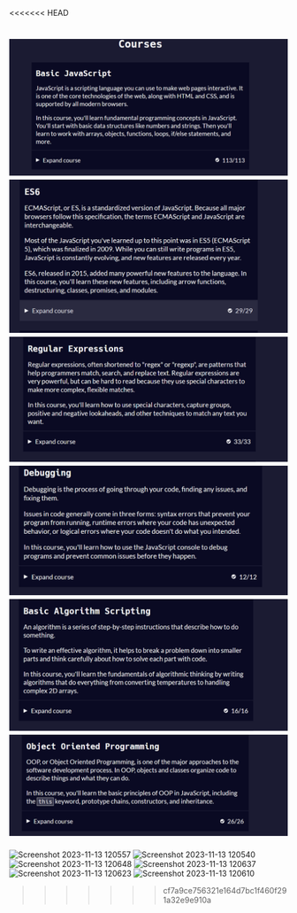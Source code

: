 <<<<<<< HEAD

![bsic javascript](<Screenshot 2023-11-13 120540.png>)
![ES6](<Screenshot 2023-11-13 120557.png>)
![Regularexpressions](<Screenshot 2023-11-13 120610.png>)
![debugging](<Screenshot 2023-11-13 120623.png>)
![basic algo scripting](<Screenshot 2023-11-13 120637.png>)
![OOPs](<Screenshot 2023-11-13 120648.png>)
=======
![Screenshot 2023-11-13 120557](https://github.com/gvs9/Bootcamp-gitesh/assets/92633276/68def409-ff0a-4906-b0c0-0fa40d2e42bb)
![Screenshot 2023-11-13 120540](https://github.com/gvs9/Bootcamp-gitesh/assets/92633276/85dce964-2b51-46eb-8cec-8cb28d1368f9)
![Screenshot 2023-11-13 120648](https://github.com/gvs9/Bootcamp-gitesh/assets/92633276/0a805f68-25ee-4475-8f65-4de87f3905c1)
![Screenshot 2023-11-13 120637](https://github.com/gvs9/Bootcamp-gitesh/assets/92633276/aca37542-494e-4e2c-9cbc-8aaa66e2dd0c)
![Screenshot 2023-11-13 120623](https://github.com/gvs9/Bootcamp-gitesh/assets/92633276/ab01ca12-0bbe-4fd9-a823-012648c2d6f5)
![Screenshot 2023-11-13 120610](https://github.com/gvs9/Bootcamp-gitesh/assets/92633276/4e95fbcb-0f8e-46d9-b528-241fc79e5941)
>>>>>>> cf7a9ce756321e164d7bc1f460f291a32e9e910a
